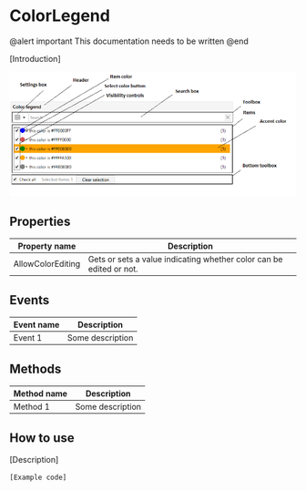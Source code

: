 ColorLegend
===========

@alert important
This documentation needs to be written
@end

[Introduction]

![ColorLegend 01](../images/orc.controls/colorlegend/colorlegend_01.png)

## Properties

Property name|Description
-|-
AllowColorEditing|Gets or sets a value indicating whether color can be edited or not.

## Events

Event name|Description
-|-
Event 1|Some description

## Methods

Method name|Description
-|-
Method 1|Some description

## How to use

[Description]
```
[Example code]
```
